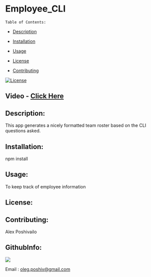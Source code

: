 
# Employee_CLI

    
    Table of Contents:
  
  - [Description](#description)
  
  - [Installation](#installation)
  
  - [Usage](#usage)
  
  - [License](#license)
  
  - [Contributing](#contributing)
  
    
  
  [![License](https://poser.pugx.org/ali-irawan/xtra/license.svg)](https://poser.pugx.org/ali-irawan/xtra/license.svg)
  
    
  ## Video - [Click Here](https://drive.google.com/file/d/1sT0-dGhcsgVzLqpTYy5Xyx7brebjwFWM/preview)
  
  ## Description:
  
    
  
  This app generates a nicely formatted team roster based on the CLI questions asked. 
  
     
  
  ## Installation:
  
    
  
  npm install
  
    
  
  ## Usage:
  
    
  
  To keep track of employee information
  
    
  
  ## License:
  
    
  
  
  
    
  
  ## Contributing:
  
    
  
  Alex Poshivailo



  ## GithubInfo:
 
  <img src="https://avatars1.githubusercontent.com/u/60416026?v=4" />
  
Email : oleg.poshiv@gmail.com 

  